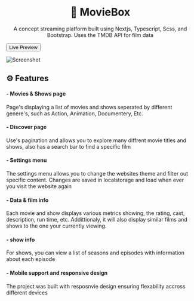 <h1 align="center">🍿 MovieBox</h1>

<p align="center">A concept streaming platform built using Nextjs, Typescript, Scss, and Bootstrap.
Uses the TMDB API for film data</p>

<a href="https://moviebox-nextjs-qdnyfio8x-atomics-projects-e6f17228.vercel.app/"><button>Live Preview</button></a>

![Screenshot](https://github.com/AtomicExpresso/moviebox-nextjs/assets/156177896/6a0459e9-21fb-4b0f-9073-cbe01e2be308)


## ⚙️ Features

#### - Movies & Shows page
Page's displaying a list of movies and shows seperated by different genere's, such as Action, Animation, Documentery, Etc.

#### - Discover page
Use's pagination and allows you to explore many diffrent movie titles and shows, also has a search bar to find a specific film

#### - Settings menu
The settings menu allows you to change the websites theme and filter out specific content. Changes are saved in localstorage and load when ever you visit the website again

#### - Data & film info
Each movie and show displays various metrics showing, the rating, cast, description, run time, etc. Addittionaly, it will also display similar films and shows to the one your currently viewing.

#### - show info
For shows, you can view a list of seasons and episodes with information about each episode

#### - Mobile support and responsive design
The project was built with resposnvie design ensuring flexability accross different devices
